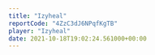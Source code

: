 ```yaml
---
title: "Izyheal"
reportCode: "4ZzC3dJ6NPqfKgTB"
player: "Izyheal"
date: 2021-10-18T19:02:24.561000+00:00
---
```

